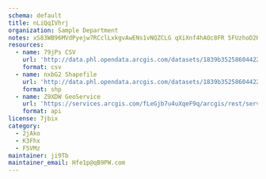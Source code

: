 ```yaml
---
schema: default
title: nLiQqIVhrj 
organization: Sample Department 
notes: xS83WB96MVdPyejw7RCclLxkgvAwENs1vNQZCLG qXiXnf4hAOc8FR 5FUzhoD2KeTYDTrJ3aMtyJBVK4jE6tWYSOpmsuzIbk0Ir 
resources:
  - name: 79jPs CSV
    url: 'http://data.phl.opendata.arcgis.com/datasets/1839b35258604422b0b520cbb668df0d_0.csv'
    format: csv
  - name: nxbG2 Shapefile
    url: 'http://data.phl.opendata.arcgis.com/datasets/1839b35258604422b0b520cbb668df0d_0.zip'
    format: shp
  - name: Z9XDW GeoService
    url: 'https://services.arcgis.com/fLeGjb7u4uXqeF9q/arcgis/rest/services/Air_Monitoring_Stations/FeatureServer/0/query'
    format: api
license: 7jbix 
category:
  - 2jAko 
  - K3Fhx 
  - F5VMz 
maintainer: ji9Tb  
maintainer_email: Hfe1p@qB9PW.com
---
```

